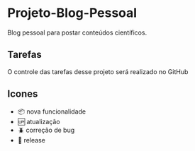 # Projeto-Blog-Pessoal
Blog pessoal para postar conteúdos científicos.

## Tarefas
O controle das tarefas desse projeto será realizado no GitHub


## Icones

- :package: nova funcionalidade
- :up: atualização
- :beetle: correção de bug
- :checkered_flag: release


